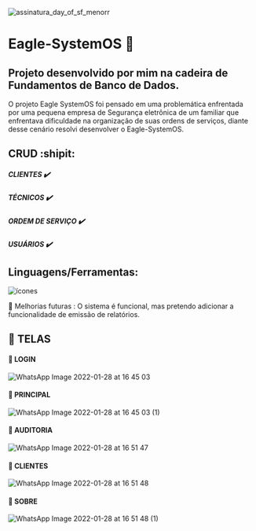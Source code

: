 ![assinatura_day_of_sf_menorr](https://user-images.githubusercontent.com/71513260/151648758-ff040416-e554-4311-aa01-aaf090964b6d.png)
# Eagle-SystemOS :eagle:

## Projeto desenvolvido por mim na cadeira de Fundamentos de Banco de Dados.

O projeto Eagle SystemOS foi pensado em uma problemática enfrentada por uma pequena empresa de Segurança eletrônica de um familiar que enfrentava dificuldade na organização de suas ordens de serviços, diante desse cenário resolvi desenvolver o Eagle-SystemOS.

## CRUD :shipit:

##### CLIENTES :heavy_check_mark: </br>
##### TÉCNICOS :heavy_check_mark:</br>
##### ORDEM DE SERVIÇO :heavy_check_mark:</br>
##### USUÁRIOS :heavy_check_mark:</br>



## Linguagens/Ferramentas:

  ![ícones](https://user-images.githubusercontent.com/71513260/151621381-38f997df-dc77-4bb4-9369-bc897674b440.png)

:dart: Melhorias futuras : 
  O sistema é funcional, mas pretendo adicionar a funcionalidade de emissão de relatórios.
  
  
 ## :red_circle: TELAS
 
 #### :small_blue_diamond: LOGIN
![WhatsApp Image 2022-01-28 at 16 45 03](https://user-images.githubusercontent.com/71513260/151618137-e727a859-e04e-48c9-b33f-3f047cf16054.jpeg)

#### :small_blue_diamond: PRINCIPAL 

![WhatsApp Image 2022-01-28 at 16 45 03 (1)](https://user-images.githubusercontent.com/71513260/151618250-e2d49c2a-3136-448b-a43a-694a99fe322e.jpeg)

#### :small_blue_diamond: AUDITORIA

![WhatsApp Image 2022-01-28 at 16 51 47](https://user-images.githubusercontent.com/71513260/151618254-34421bd7-7dd0-423f-8446-c37605c906bb.jpeg)

#### :small_blue_diamond: CLIENTES

![WhatsApp Image 2022-01-28 at 16 51 48](https://user-images.githubusercontent.com/71513260/151618258-7839005d-a091-4a59-900d-e8e9d3fc452b.jpeg)

#### :small_blue_diamond: SOBRE

![WhatsApp Image 2022-01-28 at 16 51 48 (1)](https://user-images.githubusercontent.com/71513260/151618262-6d807b6a-12a3-4b69-b1d4-9be5ffa8b6fa.jpeg)


